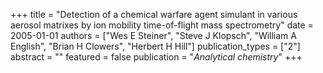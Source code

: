 +++
title = "Detection of a chemical warfare agent simulant in various aerosol matrixes by ion mobility time-of-flight mass spectrometry"
date = 2005-01-01
authors = ["Wes E Steiner", "Steve J Klopsch", "William A English", "Brian H Clowers", "Herbert H Hill"]
publication_types = ["2"]
abstract = ""
featured = false
publication = "*Analytical chemistry*"
+++

